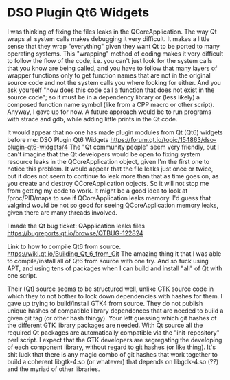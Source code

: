 
# DSO Plugin Qt6 Widgets

I was thinking of fixing the files leaks in the QCoreApplication.  The way
Qt wraps all system calls makes debugging it very difficult.  It makes a
little sense that they wrap "everything" given they want Qt to be ported
to many operating systems.  This "wrapping" method of coding makes it
very difficult to follow the flow of the code; i.e.  you can't just look
for the system calls that you know are being called, and you have to
follow that many layers of wrapper functions only to get function names
that are not in the original source code and not the system calls you
where looking for either.  And you ask yourself "how does this code call a
function that does not exist in the source code"; so it must be in a
dependency library or (less likely) a composed function name symbol (like
from a CPP macro or other script).  Anyway, I gave up for now.  A future
approach would be to run programs with strace and gdb, while adding little
prints in the Qt code.

It would appear that no one has made plugin modules from Qt (Qt6) widgets
before me:
DSO Plugin Qt6 Widgets
https://forum.qt.io/topic/154863/dso-plugin-qt6-widgets/4 The "Qt
community people" seem very friendly, but I can't imagine that the Qt
developers would be open to fixing system resource leaks in the
QCoreApplication object, given I'm the first one to notice this problem.
It would appear that the file leaks just once or twice, but it does not
seem to continue to leak more than that as time goes on, as you create and
destroy QCoreApplication objects.  So it will not stop me from getting my
code to work.  It might be a good idea to look at /proc/PID/maps to see if
QCoreApplication leaks memory.  I'd guess that valgrind would be not so
good for seeing QCoreApplication memory leaks, given there are many
threads involved.

I made the Qt bug ticket:
QApplication leaks files
https://bugreports.qt.io/browse/QTBUG-122824

Link to how to compile Qt6 from source.
https://wiki.qt.io/Building_Qt_6_from_Git
The amazing thing it that I was able to compile/install all of Qt6 from
source with one try.  And so fuck using APT, and using tens of packages
when I can build and install "all" of Qt with one script.

Their (Qt) source seems to be structured well, unlike GTK source code in
which they to not bother to lock down dependencies with hashes for them.  I
gave up trying to build/install GTK4 from source.  They do not publish
unique hashes of compatible library dependences that are needed to build a
given git tag (or other hash thingy).  Your left guessing which git hashes
of the different GTK library packages are needed.  With Qt source all
the required Qt packages are automatically compatible via the
"init-repository" perl script.  I expect that the GTK developers are
segregating the developing of each component library, without regard to
git hashes (or like thing).  It's shit luck that there is any magic combo
of git hashes that work together to build a coherent libgtk-4.so (or
whatever) that depends on libgdk-4.so (??) and the myriad of other
libraries.


